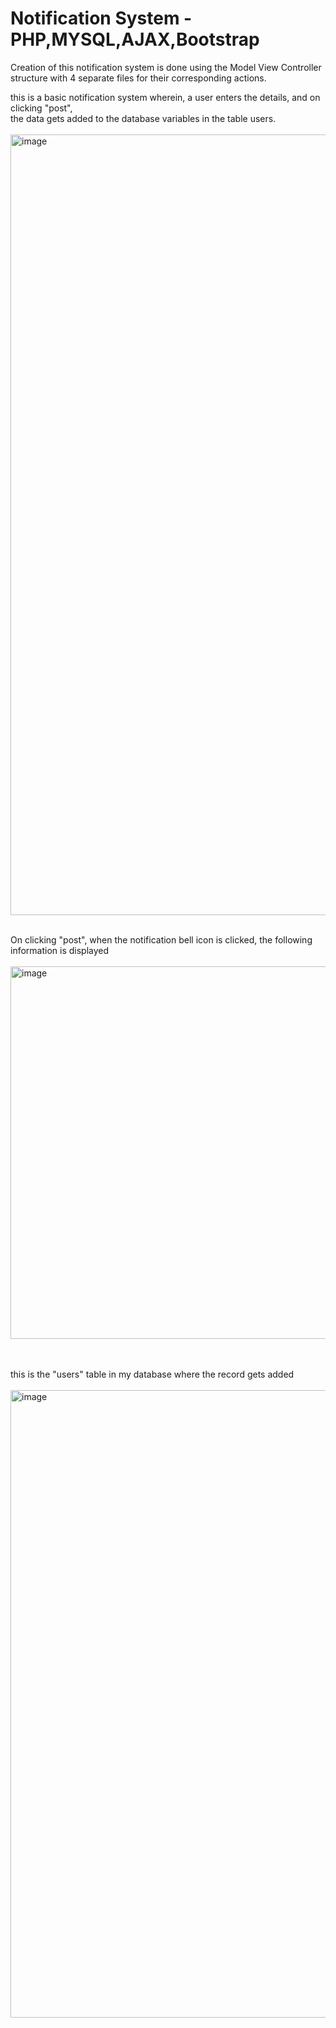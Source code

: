 # Notification System - PHP,MYSQL,AJAX,Bootstrap

Creation of this notification system is done using the Model View Controller structure with 4 separate files for their corresponding actions.

this is a basic notification system wherein, a user enters the details, and on clicking "post", <br> the data gets added to the database variables in the table users.
<br>
<br>
<img width="1249" alt="image" src="https://github.com/Surajnav2210/Notification-System-/assets/89576014/95c4cbbd-908f-4021-8635-bc12fcc53332">
<br>
<br>

On clicking "post", when the notification bell icon is clicked, the following information is displayed 
<br>
<br>
<img width="596" alt="image" src="https://github.com/Surajnav2210/Notification-System-/assets/89576014/06f38694-ec78-41c7-9cc4-e889f8421379">


<br>
<br>
this is the "users" table in my database where the record gets added
<br>
<br>

<img width="1004" alt="image" src="https://github.com/Surajnav2210/Notification-System-/assets/89576014/4465cd5d-b60d-4109-ae8d-ac609b0cede0">

